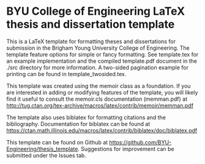 # BYU College of Engineering LaTeX thesis and dissertation template

This is a LaTeX template for formatting theses and dissertations for submission in the Brigham Young University College of Engineering. The template feature options for simple or fancy formatting. See template.tex for an example implementation and the compiled template.pdf document in the ./src directory for more information. A two-sided pagination example for printing can be found in template_twosided.tex.

This template was created using the memoir class as a foundation. If you are interested in adding or modifying features of the template, you will likely find it useful to consult the memoir.cls documentation (memman.pdf) at  http://tug.ctan.org/tex-archive/macros/latex/contrib/memoir/memman.pdf

The template also uses biblatex for formatting citations and the bibliography. Documentation for biblatex can be found at https://ctan.math.illinois.edu/macros/latex/contrib/biblatex/doc/biblatex.pdf

This template can be found on Github at https://github.com/BYU-Engineering/thesis_template. Suggestions for improvement can be submitted under the Issues tab.